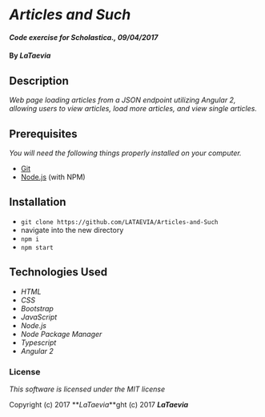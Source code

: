 # _Articles and Such_

#### _Code exercise for Scholastica., 09/04/2017_

#### By _**LaTaevia**_

## Description

_Web page loading articles from a JSON endpoint utilizing Angular 2, allowing users to view articles, load more articles, and view single articles._

## Prerequisites

_You will need the following things properly installed on your computer._

* [Git](http://git-scm.com/)
* [Node.js](http://nodejs.org/) (with NPM)


## Installation

* `git clone https://github.com/LATAEVIA/Articles-and-Such`
* navigate into the new directory
* `npm i`
* `npm start`

## Technologies Used

* _HTML_
* _CSS_
* _Bootstrap_
* _JavaScript_
* _Node.js_
* _Node Package Manager_
* _Typescript_
* _Angular 2_

### License

*This software is licensed under the MIT license*

Copyright (c) 2017 **_LaTaevia_**ght (c) 2017 **_LaTaevia_**

